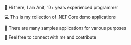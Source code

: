 👋 Hi there, I am Anit, 10+ years experienced programmer

💻 This is my collection of .NET Core demo applications 

🍿 There are many samples applications for various purposes

🌈 Feel free to connect with me and contribute
